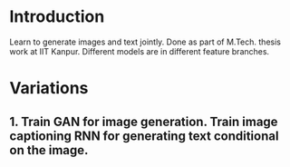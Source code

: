 # Introduction
Learn to generate images and text jointly.
Done as part of M.Tech. thesis work at IIT Kanpur.
Different models are in different feature branches.

# Variations

## 1. Train GAN for image generation. Train image captioning RNN for generating text conditional on the image.
